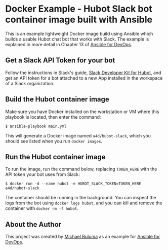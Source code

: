 # Docker Example - Hubot Slack bot container image built with Ansible

This is an example lightweight Docker image build using Ansible which builds a usable Hubot chat bot that works with Slack. The example is explained in more detail in Chapter 13 of [Ansible for DevOps](https://www.ansiblefordevops.com/).

## Get a Slack API Token for your bot

Follow the instructions in Slack's guide, [Slack Developer Kit for Hubot](https://slackapi.github.io/hubot-slack/), and get an API token for a bot attached to a new App installed in the workspace of a Slack organization.

## Build the Hubot container image

Make sure you have Docker installed on the workstation or VM where this playbook is located, then enter the command:

    $ ansible-playbook main.yml

This will generate a Docker image named `a4d/hubot-slack`, which you should see listed when you run `docker images`.

## Run the Hubot container image

To run the image, run the command below, replacing `TOKEN_HERE` with the API token your bot uses from Slack:

    $ docker run -d --name hubot -e HUBOT_SLACK_TOKEN=TOKEN_HERE a4d/hubot-slack

The container should be running in the background. You can inspect the logs from the bot using `docker logs hubot`, and you can kill and remove the container with `docker rm -f hubot`.

## About the Author

This project was created by [Michael Buluma](https://www.buluma.co.ke/) as an example for [Ansible for DevOps](https://www.ansiblefordevops.com/).
